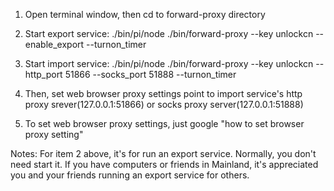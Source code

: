 1. Open terminal window, then cd to forward-proxy directory

2. Start export service: ./bin/pi/node ./bin/forward-proxy --key unlockcn --enable_export --turnon_timer

3. Start import service: ./bin/pi/node ./bin/forward-proxy --key unlockcn --http_port 51866 --socks_port 51888 --turnon_timer

4. Then, set web browser proxy settings point to import service's http proxy srever(127.0.0.1:51866) or socks proxy server(127.0.0.1:51888)

5. To set web browser proxy settings, just google "how to set browser proxy setting"

Notes: 
  For item 2 above, it's for run an export service. Normally, you don't need start it.
  If you have computers or friends in Mainland, it's appreciated you and your friends running an export service for others.

